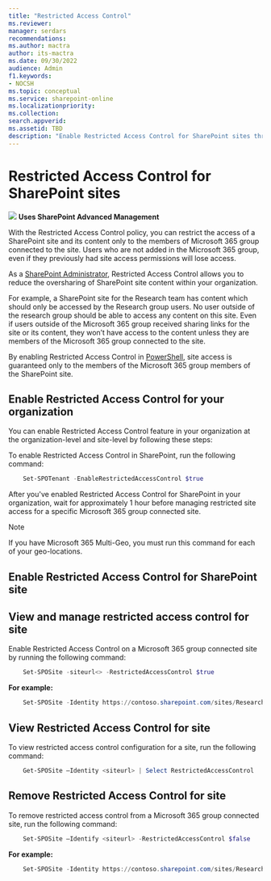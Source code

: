 ```yaml
---
title: "Restricted Access Control"
ms.reviewer: 
manager: serdars
recommendations: 
ms.author: mactra
author: its-mactra
ms.date: 09/30/2022
audience: Admin
f1.keywords:
- NOCSH 
ms.topic: conceptual
ms.service: sharepoint-online
ms.localizationpriority: 
ms.collection:  
search.appverid:
ms.assetid: TBD
description: "Enable Restricted Access Control for SharePoint sites through Microsoft 365 Group Membership"
---
```

# Restricted Access Control for SharePoint sites

![](/media/yes.png) **Uses SharePoint Advanced Management**

With the Restricted Access Control policy, you can restrict the access of a SharePoint site and its content only to the members of Microsoft 365 group connected to the site. Users who are not added in the Microsoft 365 group, even if they previously had site access permissions will lose access.

As a [SharePoint Administrator](sharepoint-admin-role.md), Restricted Access Control allows you to reduce the oversharing of SharePoint site content within your organization.

For example, a SharePoint site for the Research team has content which should only be accessed by the Research group users. No user outside of the research group should be able to access any content on this site. Even if users outside of the Microsoft 365 group received sharing links for the site or its content, they won’t have access to the content unless they are members of the Microsoft 365 group connected to the site.

By enabling Restricted Access Control in [PowerShell](https://go.microsoft.com/fwlink/p/?LinkId=255251), site access is guaranteed only to the members of the Microsoft 365 group members of the SharePoint site.

## Enable Restricted Access Control for your organization

You can enable Restricted Access Control feature in your organization at the organization-level and site-level by following these steps:

To enable Restricted Access Control in SharePoint, run the following command:

```PowerShell
    Set-SPOTenant -EnableRestrictedAccessControl $true
```

After you've enabled Restricted Access Control for SharePoint in your organization, wait for approximately 1 hour before managing restricted site access for a specific Microsoft 365 group connected site.

> [!NOTE]
> If you have Microsoft 365 Multi-Geo, you must run this command for each of your geo-locations.

## Enable Restricted Access Control for SharePoint site 

## View and manage restricted access control for site

Enable Restricted Access Control on a Microsoft 365 group connected site by running the following command:

```PowerShell
    Set-SPOSite -siteurl<> -RestrictedAccessControl $true
```

**For example:**

```powershell
    Set-SPOSite -Identity https://contoso.sharepoint.com/sites/ResearchTeamSite -RestrictedAccessControl $true
```

## View Restricted Access Control for site

To view restricted access control configuration for a site, run the following command:

```Powershell
    Get-SPOSite –Identity <siteurl> | Select RestrictedAccessControl
```

## Remove Restricted Access Control for site

To remove restricted access control from a Microsoft 365 group connected site, run the following command:

```Powershell
    Set-SPOSite –Identify <siteurl> -RestrictedAccessControl $false
```

**For example:**

```Powershell
    Set-SPOSite -Identity https://contoso.sharepoint.com/sites/ResearchTeamSite-RestrictedAccessControl $false
```
